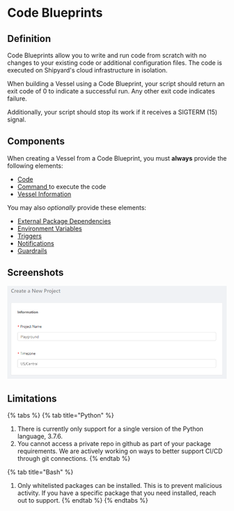 # Code Blueprints

## Definition

Code Blueprints allow you to write and run code from scratch with no changes to your existing code or additional configuration files.  The code is executed on Shipyard's cloud infrastructure in isolation.

When building a Vessel using a Code Blueprint, your script should return an exit code of 0 to indicate a successful run. Any other exit code indicates failure.

Additionally, your script should stop its work if it receives a SIGTERM \(15\) signal.

## Components

When creating a Vessel from a Code Blueprint, you must **always** provide the following elements:

* [Code](../vessels/code.md)
* [Command ](../vessels/command.md)to execute the code
* [Vessel Information](../vessels/information-card.md)

You may also _optionally_ provide these elements:

* [External Package Dependencies](../vessels/external-package-dependencies.md)
* [Environment Variables](../vessels/environment-variables/)
* [Triggers](../vessels/triggers/)
* [Notifications](../vessels/notifications.md)
* [Guardrails](../vessels/guardrails.md)

## Screenshots

![](../../.gitbook/assets/image%20%2826%29.png)

## Limitations

{% tabs %}
{% tab title="Python" %}
1. There is currently only support for a single version of the Python language, 3.7.6.
2. You cannot access a private repo in github as part of your package requirements. We are actively working on ways to better support CI/CD through git connections.
{% endtab %}

{% tab title="Bash" %}
1. Only whitelisted packages can be installed. This is to prevent malicious activity. If you have a specific package that you need installed, reach out to support.
{% endtab %}
{% endtabs %}


